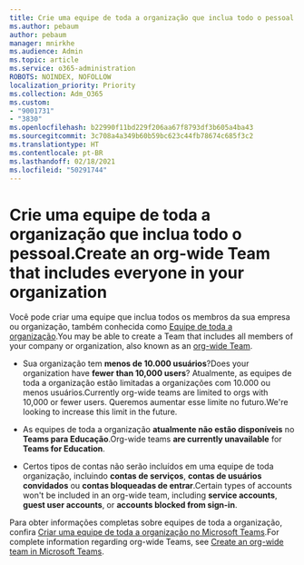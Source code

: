 ```yaml
---
title: Crie uma equipe de toda a organização que inclua todo o pessoal.
ms.author: pebaum
author: pebaum
manager: mnirkhe
ms.audience: Admin
ms.topic: article
ms.service: o365-administration
ROBOTS: NOINDEX, NOFOLLOW
localization_priority: Priority
ms.collection: Adm_O365
ms.custom:
- "9001731"
- "3830"
ms.openlocfilehash: b22990f11bd229f206aa67f8793df3b605a4ba43
ms.sourcegitcommit: 3c708a4a349b60b59bc623c44fb78674c685f3c2
ms.translationtype: HT
ms.contentlocale: pt-BR
ms.lasthandoff: 02/18/2021
ms.locfileid: "50291744"
---
```

# <a name="create-an-org-wide-team-that-includes-everyone-in-your-organization"></a><span data-ttu-id="261f6-102">Crie uma equipe de toda a organização que inclua todo o pessoal.</span><span class="sxs-lookup"><span data-stu-id="261f6-102">Create an org-wide Team that includes everyone in your organization</span></span>

<span data-ttu-id="261f6-103">Você pode criar uma equipe que inclua todos os membros da sua empresa ou organização, também conhecida como [Equipe de toda a organização](https://docs.microsoft.com/microsoftteams/create-an-org-wide-team).</span><span class="sxs-lookup"><span data-stu-id="261f6-103">You may be able to create a Team that includes all members of your company or organization, also known as an [org-wide Team](https://docs.microsoft.com/microsoftteams/create-an-org-wide-team).</span></span>

- <span data-ttu-id="261f6-104">Sua organização tem **menos de 10.000 usuários**?</span><span class="sxs-lookup"><span data-stu-id="261f6-104">Does your organization have **fewer than 10,000 users**?</span></span> <span data-ttu-id="261f6-105">Atualmente, as equipes de toda a organização estão limitadas a organizações com 10.000 ou menos usuários.</span><span class="sxs-lookup"><span data-stu-id="261f6-105">Currently org-wide teams are limited to orgs with 10,000 or fewer users.</span></span> <span data-ttu-id="261f6-106">Queremos aumentar esse limite no futuro.</span><span class="sxs-lookup"><span data-stu-id="261f6-106">We're looking to increase this limit in the future.</span></span>

- <span data-ttu-id="261f6-107">As equipes de toda a organização **atualmente não estão disponíveis** no **Teams para Educação**.</span><span class="sxs-lookup"><span data-stu-id="261f6-107">Org-wide teams **are currently unavailable** for **Teams for Education**.</span></span>

- <span data-ttu-id="261f6-108">Certos tipos de contas não serão incluídos em uma equipe de toda organização, incluindo **contas de serviços**, **contas de usuários convidados** ou **contas bloqueadas de entrar**.</span><span class="sxs-lookup"><span data-stu-id="261f6-108">Certain types of accounts won't be included in an org-wide team, including **service accounts**, **guest user accounts**, or **accounts blocked from sign-in**.</span></span>

<span data-ttu-id="261f6-109">Para obter informações completas sobre equipes de toda a organização, confira [Criar uma equipe de toda a organização no Microsoft Teams](https://docs.microsoft.com/microsoftteams/create-an-org-wide-team).</span><span class="sxs-lookup"><span data-stu-id="261f6-109">For complete information regarding org-wide Teams, see [Create an org-wide team in Microsoft Teams](https://docs.microsoft.com/microsoftteams/create-an-org-wide-team).</span></span> 
